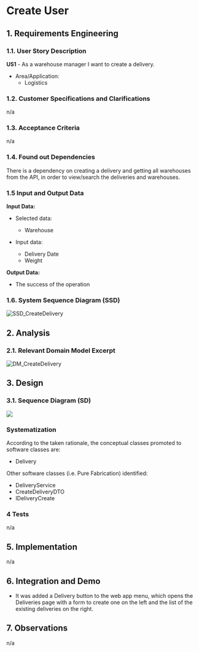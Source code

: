 # Create User

## 1. Requirements Engineering

### 1.1. User Story Description

**US1** - As a warehouse manager I want to create a delivery.

* Area/Application:
  * Logistics

### 1.2. Customer Specifications and Clarifications

n/a

### 1.3. Acceptance Criteria

n/a

### 1.4. Found out Dependencies

There is a dependency on creating a delivery and getting all warehouses from the API, in order to view/search the deliveries and warehouses.

### 1.5 Input and Output Data

**Input Data:**

* Selected data:
  * Warehouse

* Input data:
  * Delivery Date
  * Weight

**Output Data:**

* The success of the operation

### 1.6. System Sequence Diagram (SSD)

![SSD_CreateDelivery](SSD_CreateDelivery.png)

## 2. Analysis

### 2.1. Relevant Domain Model Excerpt

![DM_CreateDelivery](DM_CreateDelivery.png)

## 3. Design

### 3.1. Sequence Diagram (SD)

![](.svg)

### Systematization

According to the taken rationale, the conceptual classes promoted to software classes are:

* Delivery

Other software classes (i.e. Pure Fabrication) identified:

* DeliveryService
* CreateDeliveryDTO
* IDeliveryCreate

### 4 Tests

n/a

## 5. Implementation

n/a

## 6. Integration and Demo

* It was added a Delivery button to the web app menu, which opens the Deliveries page with a form to create one on the left and the list of the existing deliveries on the right.

## 7. Observations

n/a
